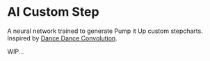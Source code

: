 # AI Custom Step

A neural network trained to generate Pump it Up custom stepcharts.
Inspired by [Dance Dance Convolution](https://github.com/chrisdonahue/ddc).

WIP...
